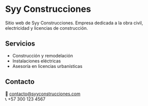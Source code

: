 # Syy Construcciones

Sitio web de Syy Construcciones. Empresa dedicada a la obra civil, electricidad y licencias de construcción.

## Servicios
- Construcción y remodelación
- Instalaciones eléctricas
- Asesoría en licencias urbanísticas

## Contacto
📧 contacto@syyconstrucciones.com  
📞 +57 300 123 4567
